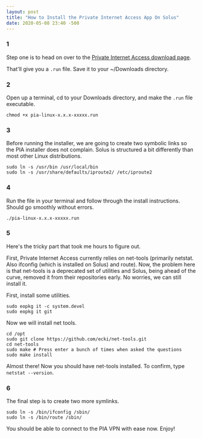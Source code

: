 ```yaml
---
layout: post
title: "How to Install the Private Internet Access App On Solus"
date: 2020-05-08 23:40 -500
---
```


### 1

Step one is to head on over to the [Private Internet Access download page](https://www.privateinternetaccess.com/pages/download).

That'll give you a `.run` file. Save it to your ~/Downloads directory.

### 2

Open up a terminal, cd to your Downloads directory, and make the `.run` file executable.

```
chmod +x pia-linux-x.x.x-xxxxx.run
```

### 3

Before running the installer, we are going to create two symbolic links so the PIA installer does not complain. Solus is structured a bit differently than most other Linux distributions.

```
sudo ln -s /usr/bin /usr/local/bin 
sudo ln -s /usr/share/defaults/iproute2/ /etc/iproute2
```

### 4

Run the file in your terminal and follow through the install instructions. Should go smoothly without errors.

```
./pia-linux-x.x.x-xxxxx.run
```

### 5

Here's the tricky part that took me hours to figure out.

First, Private Internet Access currently relies on net-tools (primarily netstat. Also ifconfig (which is installed on Solus) and route). Now, the problem here is that net-tools is a deprecated set of utilities and Solus, being ahead of the curve, removed it from their repositories early. No worries, we can still install it.

First, install some utilities.

```
sudo eopkg it -c system.devel
sudo eopkg it git
```

Now we will install net tools.

```
cd /opt
sudo git clone https://github.com/ecki/net-tools.git
cd net-tools
sudo make # Press enter a bunch of times when asked the questions
sudo make install
```

Almost there! Now you should have net-tools installed. To confirm, type `netstat --version`.

### 6

The final step is to create two more symlinks.

```
sudo ln -s /bin/ifconfig /sbin/
sudo ln -s /bin/route /sbin/
```

You should be able to connect to the PIA VPN with ease now. Enjoy!
